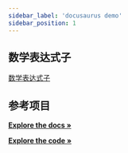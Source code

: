 ```yaml
---
sidebar_label: 'docusaurus demo'
sidebar_position: 1
---
```


## 数学表达式子

<a href="https://codesandbox.io/p/devbox/setup-website-gyv8c?file=%2Fpackage.json%3A20%2C6-20%2C37" target="_blank" >数学表达式子</a>

## 参考项目

<a href="https://docs.dyte.io" target="_blank"><strong>Explore the docs »</strong></a>
<br/>

<a href="https://github.com/841660202/docusaurus_docs.dyte.io" target="_blank"><strong>Explore the code »</strong></a>
